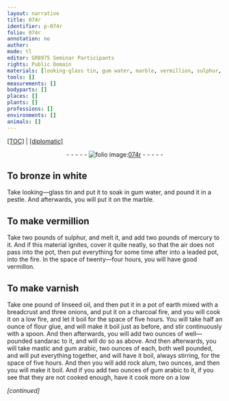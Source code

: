 ```yaml
---
layout: narrative
title: 074r
identifier: p-074r
folio: 074r
annotation: no
author:
mode: tl
editor: GR8975 Seminar Participants
rights: Public Domain
materials: [looking-glass tin, gum water, marble, vermillion, sulphur, mercury, leaded, vermillon, linseed oil, earth, bread, onions, charcoal, flour glue, sandarac, mastic, gum arabic, rock alum]
tools: []
measurements: []
bodyparts: []
places: []
plants: []
professions: []
environments: []
animals: []
---
```


<p><a href="{{ site.baseurl }}/translation/">[TOC]</a> | <a href="{{ site.baseurl }}/_texts/p-074r_tc.md/">[diplomatic]</a></p><div class="folio" align="center">- - - - - <a href="http://gallica.bnf.fr/ark:/12148/btv1b10500001g/f153.image" target="_blank"><img src="https://cu-mkp.github.io/2017-workshop-edition/assets/photo-icon.png" alt="folio image: " style="display:inline-block; margin-bottom:-3px;"/>074r</a> - - - - - </div>  
  

## To bronze in white

 
Take <span class="m">looking—glass tin</span> and put it to soak in <span class="m">gum water</span>, and pound it in a pestle. And afterwards, you will put it on the <span class="m">marble</span>.
 
 
  

## To make <span class="m">vermillion</span>

 
Take two pounds of <span class="m">sulphur</span>, and melt it, and add two pounds of <span class="add"><span class="m">mercury</span></span> to it. And if this material ignites, cover it quite neatly, so that the air does not pass into the pot, then put everything for some time after into a <span class="m">leaded</span> pot, into the fire. In the space of twenty—four hours, you will have good <span class="m">vermillon</span>. 
 
 
  

## To make varnish

 
Take one pound of <span class="m">linseed oil</span>, and then put it in a pot of <span class="m">earth</span> mixed with a <span class="m">bread</span>crust and three <span class="m">onions</span>, and put it on a <span class="m">charcoal</span> fire, and you will cook it on a low fire, and let it boil for the space of five hours. You will take half an ounce of <span class="m">flour glue</span>, and will make it boil just as before, and stir continuously with a spoon. And then afterwards, you will add two ounces of well—pounded <span class="m">sandarac</span> to it, and will do so as above. And then afterwards, you will take <span class="m">mastic</span> and <span class="m"><span class="sup">gum </span>arabic</span>, two ounces of each, both well pounded, and will put everything together, and will have it boil, always stirring, for the space of five hours. And then you will add <span class="m">rock alum</span>, two ounces, and then you will make it boil. And if you add two ounces of <span class="m"><span class="sup">gum </span>arabic</span> to it, if you see that they are not cooked enough, have it cook more on a low
 
*[continued]*
 
